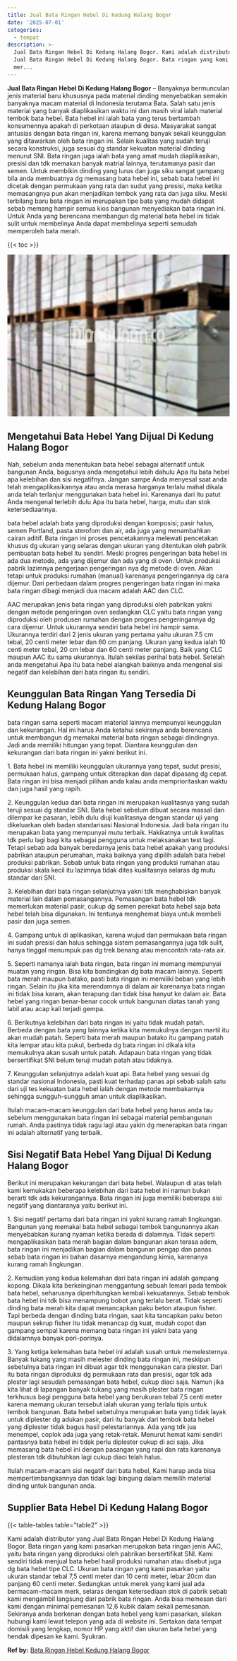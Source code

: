 ```yaml
---
title: Jual Bata Ringan Hebel Di Kedung Halang Bogor
date: '2025-07-01'
categories:
  - tempat
description: >-
  Jual Bata Ringan Hebel Di Kedung Halang Bogor. Kami adalah distributor yang
  Jual Bata Ringan Hebel Di Kedung Halang Bogor. Bata ringan yang kami pasarkan
  mer...
---
```


**Jual Bata Ringan Hebel Di Kedung Halang Bogor** – Banyaknya bermunculan jenis material baru khususnya pada material dinding menyebabkan semakin banyaknya macam material di Indonesia terutama Bata. Salah satu jenis material yang banyak diaplikasikan waktu ini dan masih viral ialah material tembok bata hebel. Bata hebel ini ialah bata yang terus bertambah konsumennya apakah di perkotaan ataupun di desa. Masyarakat sangat antusias dengan bata ringan ini, karena memang banyak sekali keunggulan yang ditawarkan oleh bata ringan ini. Selain kualitas yang sudah teruji secara konstruksi, juga sesuai dg standar kekuatan material dinding menurut SNI. Bata ringan juga ialah bata yang amat mudah diaplikasikan, presisi dan tdk memakan banyak matrial lainnya, terutamanya pasir dan semen. Untuk membikin dinding yang lurus dan juga siku sangat gampang bila anda membuatnya dg memasang bata hebel ini, sebab bata hebel ini dicetak dengan permukaan yang rata dan sudut yang presisi, maka ketika memasangnya pun akan menjadikan tembok yang rata dan juga siku. Meski terbilang baru bata ringan ini merupakan tipe bata yang mudah didapat sebab memang hampir semua kios bangunan menyediakan bata ringan ini. Untuk Anda yang berencana membangun dg material bata hebel ini tidak sulit untuk membelinya Anda dapat membelinya seperti semudah memperoleh bata merah.

{{< toc >}}

![Jual Bata Ringan Hebel Di Kedung Halang Bogor](/images/jual-hebel-murah-20.png)

## Mengetahui Bata Hebel Yang Dijual Di Kedung Halang Bogor

Nah, sebelum anda menentukan bata hebel sebagai alternatif untuk bangunan Anda, bagusnya anda mengetahui lebih dahulu Apa itu bata hebel apa kelebihan dan sisi negatifnya. Jangan sampe Anda menyesal saat anda telah mengaplikasikannya atau anda merasa harganya terlalu mahal dikala anda telah terlanjur menggunakan bata hebel ini. Karenanya dari itu patut Anda mengenal terlebih dulu Apa itu bata hebel, harga, mutu dan stok ketersediaannya.

bata hebel adalah bata yang diproduksi dengan komposisi; pasir halus, semen Portland, pasta sterofom dan air, ada juga yang menambahkan cairan aditif. Bata ringan ini proses pencetakannya melewati pencetakan khusus dg ukuran yang selaras dengan ukuran yang ditentukan oleh pabrik pembuatan bata hebel itu sendiri. Meski progres pengeringan bata hebel ini ada dua metode, ada yang dijemur dan ada yang di oven. Untuk produksi pabrik lazimnya pengerjaan pengeringan nya dg metode di oven. Akan tetapi untuk produksi rumahan (manual) karenanya pengeringannya dg cara dijemur. Dari perbedaan dalam progres pengeringan bata ringan ini maka bata ringan dibagi menjadi dua macam adalah AAC dan CLC.

AAC merupakan jenis bata ringan yang diproduksi oleh pabrikan yakni dengan metode pengeringan oven sedangkan CLC yaitu bata ringan yang diproduksi oleh produsen rumahan dengan progres pengeringannya dg cara dijemur. Untuk ukurannya sendiri bata hebel ini hampir sama. Ukurannya terdiri dari 2 jenis ukuran yang pertama yaitu ukuran 7.5 cm tebal, 20 centi meter lebar dan 60 cm panjang. Ukuran yang kedua ialah 10 centi meter tebal, 20 cm lebar dan 60 centi meter panjang. Baik yang CLC maupun AAC itu sama ukurannya. Itulah sekilas perihal bata hebel. Setelah anda mengetahui Apa itu bata hebel alangkah baiknya anda mengenal sisi negatif dan kelebihan dari bata ringan itu sendiri.

## Keunggulan Bata Ringan Yang Tersedia Di Kedung Halang Bogor

bata ringan sama seperti macam material lainnya mempunyai keunggulan dan kekurangan. Hal ini harus Anda ketahui sekiranya anda berencana untuk membangun dg memakai material bata ringan sebagai dindingnya. Jadi anda memiliki hitungan yang tepat. Diantara keunggulan dan kekurangan dari bata ringan ini yakni berikut ini.

1\. Bata hebel ini memiliki keunggulan ukurannya yang tepat, sudut presisi, permukaan halus, gampang untuk diterapkan dan dapat dipasang dg cepat. Bata ringan ini bisa menjadi pilihan anda kalau anda memprioritaskan waktu dan juga hasil yang rapih.

2\. Keunggulan kedua dari bata ringan ini merupakan kualitasnya yang sudah teruji sesuai dg standar SNI. Bata hebel sebelum dibuat secara massal dan dilempar ke pasaran, lebih dulu diuji kualitasnya dengan standar uji yang dikeluarkan oleh badan standarisasi Nasional Indonesia. Jadi bata ringan itu merupakan bata yang mempunyai mutu terbaik. Hakikatnya untuk kwalitas tdk perlu lagi bagi kita sebagai pengguna untuk melaksanakan test lagi. Tetapi sebab ada banyak beredarnya jenis bata hebel apakah yang produksi pabrikan ataupun perumahan, maka baiknya yang dipilih adalah bata hebel produksi pabrikan. Sebab untuk bata ringan yang produksi rumahan atau produksi skala kecil itu lazimnya tidak dites kualitasnya selaras dg mutu standar dari SNI.

3\. Kelebihan dari bata ringan selanjutnya yakni tdk menghabiskan banyak material lain dalam pemasangannya. Pemasangan bata hebel tdk memerlukan material pasir, cukup dg semen perekat bata hebel saja bata hebel telah bisa digunakan. Ini tentunya menghemat biaya untuk membeli pasir dan juga semen.

4\. Gampang untuk di aplikasikan, karena wujud dan permukaan bata ringan ini sudah presisi dan halus sehingga sistem pemasangannya juga tdk sulit, hanya tinggal menumpuk pas dg trek benang atau mencontoh rata-rata air.

5\. Seperti namanya ialah bata ringan, bata ringan ini memang mempunyai muatan yang ringan. Bisa kita bandingkan dg bata macam lainnya. Seperti bata merah maupun batako, pasti bata ringan ini memiliki beban yang lebih ringan. Selain itu jika kita merendamnya di dalam air karenanya bata ringan ini tidak bisa karam, akan terapung dan tidak bisa hanyut ke dalam air. Bata hebel yang ringan benar-benar cocok untuk bangunan diatas tanah yang labil atau acap kali terjadi gempa.

6\. Berikutnya kelebihan dari bata ringan ini yaitu tidak mudah patah. Berbeda dengan bata yang lainnya ketika kita memukulnya dengan martil itu akan mudah patah. Seperti bata merah maupun batako itu gampang patah kita lempar atau kita pukul, berbeda dg bata ringan ini dikala kita memukulnya akan susah untuk patah. Adapaun bata ringan yang tidak bersertifikat SNI belum teruji mudah patah atau tidaknya.

7\. Keunggulan selanjutnya adalah kuat api. Bata hebel yang sesuai dg standar nasional Indonesia, pasti kuat terhadap panas api sebab salah satu dari uji tes kekuatan bata hebel ialah dengan metode membakarnya sehingga sungguh-sungguh aman untuk diaplikasikan.

Itulah macam-macam keunggulan dari bata hebel yang harus anda tau sebelum menggunakan bata ringan ini sebagai material pembangunan rumah. Anda pastinya tidak ragu lagi atau yakin dg menerapkan bata ringan ini adalah alternatif yang terbaik.

## Sisi Negatif Bata Hebel Yang Dijual Di Kedung Halang Bogor

Berikut ini merupakan kekurangan dari bata hebel. Walaupun di atas telah kami kemukakan beberapa kelebihan dari bata hebel ini namun bukan berarti tdk ada kekurangannya. Bata ringan ini juga memiliki beberapa sisi negatif yang diantaranya yaitu berikut ini.

1\. Sisi negatif pertama dari bata ringan ini yakni kurang ramah lingkungan. Bangunan yang memakai bata hebel sebagai tembok bangunannya akan menyebabkan kurang nyaman ketika berada di dalamnya. Tidak seperti mengaplikasikan bata merah bagian dalam bangunan akan terasa adem, bata ringan ini menjadikan bagian dalam bangunan pengap dan panas sebab bata ringan ini bahan dasarnya mengandung kimia, karenanya kurang ramah lingkungan.

2\. Kemudian yang kedua kelemahan dari bata ringan ini adalah gampang kopong. Dikala kita berkeinginan menggantung sebuah lemari pada tembok bata hebel, seharusnya diperhitungkan kembali kekuatannya. Sebab tembok bata hebel ini tdk bisa menampung bobot yang terlalu berat. Tidak seperti dinding bata merah kita dapat menancapkan paku beton ataupun fisher. Tapi berbeda dengan dinding bata ringan, saat kita tancapkan paku beton maupun sekrup fisher itu tidak menancap dg kuat, mudah copot dan gampang sempal karena memang bata ringan ini yakni bata yang didalamnya banyak pori-porinya.

3\. Yang ketiga kelemahan bata hebel ini adalah susah untuk memelesternya. Banyak tukang yang masih melester dinding bata ringan ini, meskipun sebetulnya bata ringan ini dibuat agar tdk menggunakan cara plester. Dari itu bata ringan diproduksi dg permukaan rata dan presisi, agar tdk ada plester lagi sesudah pemasangan bata hebel, cukup diaci saja. Namun jika kita lihat di lapangan banyak tukang yang masih plester bata ringan terkhusus bagi pengguna bata hebel yang berukuran tebal 7,5 centi meter karena memang ukuran tersebut ialah ukuran yang terlalu tipis untuk tembok bangunan. Bata hebel sebetulnya merupakan bata yang tidak layak untuk diplester dg adukan pasir, dari itu banyak dari tembok bata hebel yang diplester tidak bagus hasil pelestariannya. Ada yang tdk jua menempel, coplok ada juga yang retak-retak. Menurut hemat kami sendiri pantasnya bata hebel ini tidak perlu diplester cukup di aci saja. Jika memasang bata hebel ini dengan pasangan yang rapi dan rata karenanya plesteran tdk dibutuhkan lagi cukup diaci telah halus.

Itulah macam-macam sisi negatif dari bata hebel, Kami harap anda bisa mempertimbangkannya dan tidak lagi bingung dalam memilih material dinding untuk bangunan anda.

## Supplier Bata Hebel Di Kedung Halang Bogor

{{< table-tables table="table2" >}}

Kami adalah distributor yang Jual Bata Ringan Hebel Di Kedung Halang Bogor. Bata ringan yang kami pasarkan merupakan bata ringan jenis AAC, yaitu bata ringan yang diproduksi oleh pabrikan bersertifikat SNI. Kami sendiri tidak menjual bata hebel hasil produksi rumahan atau disebut juga dg bata hebel tipe CLC. Ukuran bata ringan yang kami pasarkan yaitu ukuran standar tebal 7,5 centi meter dan 10 centi meter, lebar 20cm dan panjang 60 centi meter. Sedangkan untuk merek yang kami jual ada bermacam-macam merk, selaras dengan ketersediaan stok di pabrik sebab kami mengambil langsung dari pabrik bata ringan. Anda bisa memesan dari kami dengan minimal pemesanan 12,6 kubik dalam sekali pemesanan. Sekiranya anda berkenan dengan bata hebel yang kami pasarkan, silakan hubungi kami lewat telepon yang ada di website ini. Sertakan data tempat domisili yang lengkap, nomor HP yang aktif dan ukuran bata hebel yang hendak dipesan ke kami. Syukran.

**Ref by:** [Bata Ringan Hebel Kedung Halang Bogor](https://id.wikipedia.org/wiki/Bata)
